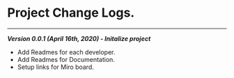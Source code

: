 # Project Change Logs.
---

_**Version 0.0.1 (April 16th, 2020) - Initalize project**_
* Add Readmes for each developer.
* Add Readmes for Documentation.
* Setup links for Miro board.
